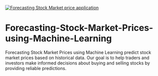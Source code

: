 [![Forecasting Stock Market price application](https://github.com/MSaadMakhdoom/Forecasting-Stock-Market-Prices-using-Machine-Learning/actions/workflows/main-app.yml/badge.svg)](https://github.com/MSaadMakhdoom/Forecasting-Stock-Market-Prices-using-Machine-Learning/actions/workflows/main-app.yml)
# Forecasting-Stock-Market-Prices-using-Machine-Learning
Forecasting Stock Market Prices using Machine Learning predict stock market prices based on historical data. Our goal is to help traders and investors make informed decisions about buying and selling stocks by providing reliable predictions.
